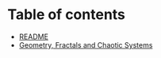 # Table of contents

* [README](README.md)
* [Geometry, Fractals and Chaotic Systems](geometry-fractals-and-chaotic-systems.md)

